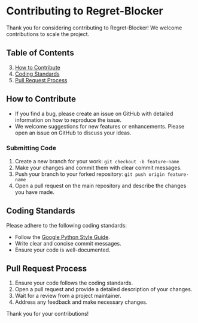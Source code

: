 
# Contributing to Regret-Blocker

Thank you for considering contributing to Regret-Blocker! We welcome contributions to scale the project.

## Table of Contents
3. [How to Contribute](#how-to-contribute)
4. [Coding Standards](#coding-standards)
5. [Pull Request Process](#pull-request-process)

## How to Contribute

- If you find a bug, please create an issue on GitHub with detailed information on how to reproduce the issue.
- We welcome suggestions for new features or enhancements. Please open an issue on GitHub to discuss your ideas.

### Submitting Code
1. Create a new branch for your work: `git checkout -b feature-name`
2. Make your changes and commit them with clear commit messages.
3. Push your branch to your forked repository: `git push origin feature-name`
4. Open a pull request on the main repository and describe the changes you have made.

## Coding Standards
Please adhere to the following coding standards:
- Follow the [Google Python Style Guide](https://google.github.io/styleguide/pyguide.html).
- Write clear and concise commit messages.
- Ensure your code is well-documented.

## Pull Request Process
1. Ensure your code follows the coding standards.
2. Open a pull request and provide a detailed description of your changes.
3. Wait for a review from a project maintainer.
4. Address any feedback and make necessary changes.
   
Thank you for your contributions!